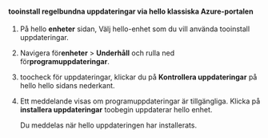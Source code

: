 <!--author=SharS last changed: 9/17/15-->

#### <a name="tooinstall-regular-updates-via-hello-azure-classic-portal"></a>tooinstall regelbundna uppdateringar via hello klassiska Azure-portalen
1. På hello **enheter** sidan, Välj hello-enhet som du vill använda tooinstall uppdateringar.
2. Navigera för**enheter** > **Underhåll** och rulla ned för**programuppdateringar**.
3. toocheck för uppdateringar, klickar du på **Kontrollera uppdateringar** på hello hello sidans nederkant.
4. Ett meddelande visas om programuppdateringar är tillgängliga. Klicka på **installera uppdateringar** toobegin uppdaterar hello enhet.
   
    Du meddelas när hello uppdateringen har installerats.

